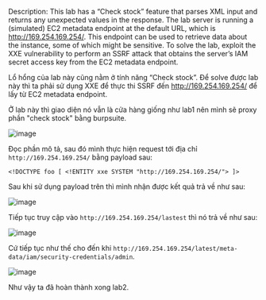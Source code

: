 Description: This lab has a “Check stock” feature that parses XML input and returns any unexpected values in the response. The lab server is running a (simulated) EC2 metadata endpoint at the default URL, which is http://169.254.169.254/. This endpoint can be used to retrieve data about the instance, some of which might be sensitive. To solve the lab, exploit the XXE vulnerability to perform an SSRF attack that obtains the server’s IAM secret access key from the EC2 metadata endpoint.

Lổ hổng của lab này cũng nằm ở tính năng “Check stock”. Để solve được lab này thì ta phải sử dụng XXE để thực thi SSRF đến http://169.254.169.254/ để lấy từ EC2 metadata endpoint.

Ở lab này thì giao diện nó vẫn là cửa hàng giống như lab1 nên mình sẽ proxy phần "check stock" bằng burpsuite.

![image](https://github.com/elliSzAt/XML-external-entity-XXE-injection/assets/125866921/197d9f84-51be-49cc-a558-f0fb3cc6a873)

Đọc phần mô tả, sau đó mình thực hiện request tới địa chỉ ``http://169.254.169.254/`` bằng payload sau:

```
<!DOCTYPE foo [ <!ENTITY xxe SYSTEM "http://169.254.169.254/"> ]>
```

Sau khi sử dụng payload trên thì mình nhận được kết quả trả về như sau:

![image](https://github.com/elliSzAt/XML-external-entity-XXE-injection/assets/125866921/0fd2ea2d-67a3-4daf-ad15-21e3e5be0a94)

Tiếp tục truy cập vào ``http://169.254.169.254/lastest`` thì nó trả về như sau:

![image](https://github.com/elliSzAt/XML-external-entity-XXE-injection/assets/125866921/333e1e2b-4f0e-41cf-b0ca-198264a91452)

Cứ tiếp tục như thế cho đến khi ``http://169.254.169.254/latest/meta-data/iam/security-credentials/admin``.

![image](https://github.com/elliSzAt/XML-external-entity-XXE-injection/assets/125866921/988d8de3-9c5f-4fcc-bbaa-4b587ca7adcf)

Như vậy ta đã hoàn thành xong lab2.

